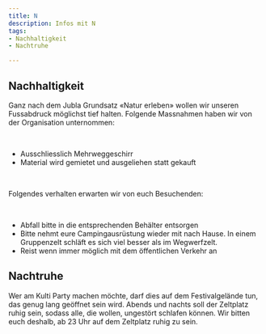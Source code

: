 ```yaml
---
title: N
description: Infos mit N
tags:
- Nachhaltigkeit
- Nachtruhe

---
```

## Nachhaltigkeit

Ganz nach dem Jubla Grundsatz «Natur erleben» wollen wir unseren Fussabdruck möglichst tief halten. Folgende Massnahmen haben wir von der Organisation unternommen:

<br/>

* Ausschliesslich Mehrweggeschirr
* Material wird gemietet und ausgeliehen statt gekauft

<br/>

Folgendes verhalten erwarten wir von euch Besuchenden:

<br/>

* Abfall bitte in die entsprechenden Behälter entsorgen
* Bitte nehmt eure Campingausrüstung wieder mit nach Hause. In einem Gruppenzelt schläft es sich viel besser als im Wegwerfzelt.
* Reist wenn immer möglich mit dem öffentlichen Verkehr an

## Nachtruhe

Wer am Kulti Party machen möchte, darf dies auf dem Festivalgelände tun, das genug lang geöffnet sein wird. Abends und nachts soll der Zeltplatz ruhig sein, sodass alle, die wollen, ungestört schlafen können. Wir bitten euch deshalb, ab 23 Uhr auf dem Zeltplatz ruhig zu sein.